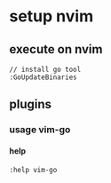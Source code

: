 # setup nvim

## execute on nvim
```
// install go tool
:GoUpdateBinaries
```

## plugins
### usage vim-go
#### help
```
:help vim-go
```


